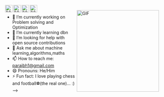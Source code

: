 


<a href="https://twitter.com/PRJBH">
  <img align="left" alt="PRJ's Twitter" width="24px" src="https://cdn.jsdelivr.net/npm/simple-icons@v3/icons/twitter.svg" />
</a>
<a href="https://www.linkedin.com/in/paraj-bhattacharya-042547191/">
  <img align="left" alt="PRJ's Linkdein" width="24px" src="https://cdn.jsdelivr.net/npm/simple-icons@v3/icons/linkedin.svg" />
</a>
<a href="https://github.com/praj000">
  <img align="left" alt="PRJ's Github" width="24px" src="https://cdn.jsdelivr.net/npm/simple-icons@v3/icons/github.svg" />
</a>
<a href="https://www.twitch.tv/astreak_p">
  <img align="left" alt="PRJ's twitch" width="24px" src="https://cdn.jsdelivr.net/npm/simple-icons@v3/icons/twitch.svg" />
</a>
<br>

<!-- <img src="https://profile-counter.glitch.me/praj000/count.svg" /> -->
<img height='269' align="right" alt="GIF" src="https://media.giphy.com/media/YS57N6teaevJASvcMA/giphy.gif" />

- 🔭 I’m currently working on Problem solving and Optimization
- 🌱 I’m currently learning dbn
- 🤔 I’m looking for help with open source contributions
- 💬 Ask me about machine learning,algorithms,maths
- 📫 How to reach me: parajbh1@gmail.com
- 😄 Pronouns: He/Him
- ⚡ Fun fact: I love playing chess and football:soccer:(the real one)... :)
-->
<!-- <img align="center" src = "https://github-readme-stats.vercel.app/api?username=Astreak&show_icons=true&title_color=fff&icon_color=79ff97&text_color=9f9f9f&bg_color=151515" alt = "PRJ's github stats" />
 -->

